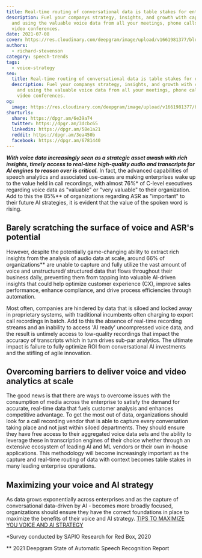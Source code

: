 ```yaml
---
title: Real-time routing of conversational data is table stakes for enterprises
description: Fuel your companys strategy, insights, and growth with capturing
  and using the valuable voice data from all your meetings, phone calls, and
  video conferences.
date: 2021-07-08
cover: https://res.cloudinary.com/deepgram/image/upload/v1661981377/blog/real-time-routing-of-conversational-data-is-table-stakes-for-enterprises/real-time-routing-convo-data%402x.jpg
authors:
  - richard-stevenson
category: speech-trends
tags:
  - voice-strategy
seo:
  title: Real-time routing of conversational data is table stakes for enterprises
  description: Fuel your companys strategy, insights, and growth with capturing
    and using the valuable voice data from all your meetings, phone calls, and
    video conferences.
og:
  image: https://res.cloudinary.com/deepgram/image/upload/v1661981377/blog/real-time-routing-of-conversational-data-is-table-stakes-for-enterprises/real-time-routing-convo-data%402x.jpg
shorturls:
  share: https://dpgr.am/6e39a74
  twitter: https://dpgr.am/3dcbc65
  linkedin: https://dpgr.am/58e1a21
  reddit: https://dpgr.am/3ea450b
  facebook: https://dpgr.am/6781440
---
```

***With voice data increasingly seen as a strategic asset awash with rich insights, timely access to real-time high-quality audio and transcripts for AI engines to reason over is critical.***  In fact, the advanced capabilities of speech analytics and associated use-cases are making enterprises wake up to the value held in call recordings, with almost 76%\* of C-level executives regarding voice data as "valuable" or "very valuable" to their organization.  Add to this the 85%\** of organizations regarding ASR as "important" to their future AI strategies, it is evident that the value of the spoken word is rising.

## **Barely scratching the surface of voice and ASR's potential** 

However, despite the potentially game-changing ability to extract rich insights from the analysis of audio data at scale, around 66% of organizations\*\* are unable to capture and fully utilize the vast amount of voice and unstructured/ structured data that flows throughout their business daily, preventing them from tapping into valuable AI-driven insights that could help optimize customer experience (CX), improve sales performance, enhance compliance, and drive process efficiencies through automation.

Most often, companies are hindered by data that is siloed and locked away in proprietary systems, with traditional incumbents often charging to export call recordings in batch. Add to this the absence of real-time recording streams and an inability to access 'AI ready' uncompressed voice data, and the result is untimely access to low-quality recordings that impact the accuracy of transcripts which in turn drives sub-par analytics. The ultimate impact is failure to fully optimize ROI from conversational AI investments and the stifling of agile innovation.

## **Overcoming barriers to deliver voice and video analytics at scale**

The good news is that there are ways to overcome issues with the consumption of media across the enterprise to satisfy the demand for accurate, real-time data that fuels customer analysis and enhances competitive advantage. To get the most out of data, organizations should look for a call recording vendor that is able to capture every conversation taking place and not just within siloed departments. They should ensure they have free access to their aggregated voice data sets and the ability to leverage these in transcription engines of their choice whether through an extensive ecosystem of leading AI and ML vendors or their own in-house applications. This methodology will become increasingly important as the capture and real-time routing of data with context becomes table stakes in many leading enterprise operations.

## **Maximizing your voice and AI strategy** 

As data grows exponentially across enterprises and as the capture of conversational data-driven by AI - becomes more broadly focused, organizations should ensure they have the correct foundations in place to maximize the benefits of their voice and AI strategy.  [TIPS TO MAXIMIZE YOU VOICE AND AI STRATEGY](https://www.redboxvoice.com/campaigns/the-secrets-to-maximizing-your-voice-and-ai-strategy-whitepaper) 

\*Survey conducted by SAPIO Research for Red Box, 2020

\*\* 2021 Deepgram State of Automatic Speech Recognition Report